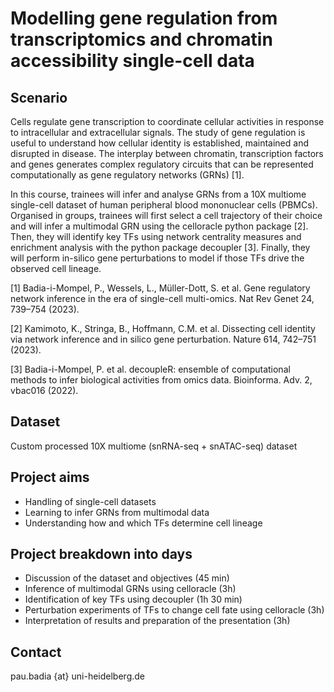 # Modelling gene regulation from transcriptomics and chromatin accessibility single-cell data

## Scenario

Cells regulate gene transcription to coordinate cellular activities in response to intracellular and extracellular signals. The study of gene regulation is useful to understand how cellular identity is established, maintained and disrupted in disease. The interplay between chromatin, transcription factors and genes generates complex regulatory circuits that can be represented computationally as gene regulatory networks (GRNs) [1].

In this course, trainees will infer and analyse GRNs from a 10X multiome single-cell dataset of human peripheral blood mononuclear cells (PBMCs). Organised in groups, trainees will first select a cell trajectory of their choice and will infer a multimodal GRN using the celloracle python package [2]. Then, they will identify key TFs using network centrality measures and enrichment analysis with the python package decoupler [3]. Finally, they will perform in-silico gene perturbations to model if those TFs drive the observed cell lineage.

[1] Badia-i-Mompel, P., Wessels, L., Müller-Dott, S. et al. Gene regulatory network inference in the era of single-cell multi-omics. Nat Rev Genet 24, 739–754 (2023).

[2] Kamimoto, K., Stringa, B., Hoffmann, C.M. et al. Dissecting cell identity via network inference and in silico gene perturbation. Nature 614, 742–751 (2023).

[3] Badia-i-Mompel, P. et al. decoupleR: ensemble of computational methods to infer biological activities from omics data. Bioinforma. Adv. 2, vbac016 (2022).

## Dataset
Custom processed 10X multiome (snRNA-seq + snATAC-seq) dataset

## Project aims
- Handling of single-cell datasets
- Learning to infer GRNs from multimodal data
- Understanding how and which TFs determine cell lineage

## Project breakdown into days
- Discussion of the dataset and objectives (45 min)
- Inference of multimodal GRNs using celloracle (3h)
- Identification of key TFs using decoupler (1h 30 min)
- Perturbation experiments of TFs to change cell fate using celloracle (3h)
- Interpretation of results and preparation of the presentation (3h)

## Contact
pau.badia {at} uni-heidelberg.de
